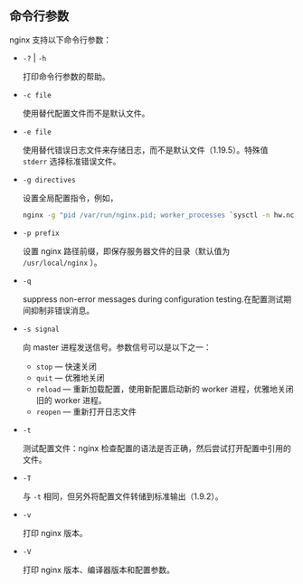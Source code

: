 ## 命令行参数

nginx 支持以下命令行参数：

- `-?` | `-h`

  打印命令行参数的帮助。

- `-c file`

  使用替代配置文件而不是默认文件。

- `-e file`

  使用替代错误日志文件来存储日志，而不是默认文件（1.19.5）。特殊值 `stderr` 选择标准错误文件。

- `-g directives`

  设置全局配置指令，例如，

  ```bash
  nginx -g "pid /var/run/nginx.pid; worker_processes `sysctl -n hw.ncpu`;"
  ```

- `-p prefix`

   设置 nginx 路径前缀，即保存服务器文件的目录（默认值为 `/usr/local/nginx` ）。

- `-q`

   suppress non-error messages during configuration testing.在配置测试期间抑制非错误消息。

- `-s signal`

   向 master 进程发送信号。参数信号可以是以下之一：

  - `stop` — 快速关闭
  - `quit` — 优雅地关闭
  - `reload` — 重新加载配置，使用新配置启动新的 worker 进程，优雅地关闭旧的 worker 进程。
  - `reopen` — 重新打开日志文件
  
- `-t`

   测试配置文件：nginx 检查配置的语法是否正确，然后尝试打开配置中引用的文件。

- `-T`

   与 `-t` 相同，但另外将配置文件转储到标准输出（1.9.2）。

- `-v`

   打印 nginx 版本。

- `-V`

   打印 nginx 版本、编译器版本和配置参数。
